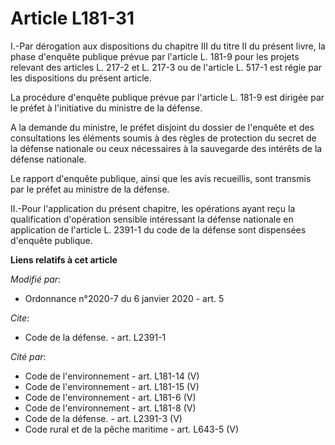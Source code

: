 # Article L181-31

I.-Par dérogation aux dispositions du chapitre III du titre II du présent livre, la phase d'enquête publique prévue par
l'article L. 181-9 pour les projets relevant des articles L. 217-2 et L. 217-3 ou de l'article L. 517-1 est régie par les
dispositions du présent article.

La procédure d'enquête publique prévue par l'article L. 181-9 est dirigée par le préfet à l'initiative du ministre de la
défense.

A la demande du ministre, le préfet disjoint du dossier de l'enquête et des consultations les éléments soumis à des règles de
protection du secret de la défense nationale ou ceux nécessaires à la sauvegarde des intérêts de la défense nationale.

Le rapport d'enquête publique, ainsi que les avis recueillis, sont transmis par le préfet au ministre de la défense.

II.-Pour l'application du présent chapitre, les opérations ayant reçu la qualification d'opération sensible intéressant la
défense nationale en application de l'article L. 2391-1 du code de la défense sont dispensées d'enquête publique.

**Liens relatifs à cet article**

_Modifié par_:

  - Ordonnance n°2020-7 du 6 janvier 2020 - art. 5

_Cite_:

  - Code de la défense. - art. L2391-1

_Cité par_:

  - Code de l'environnement - art. L181-14 (V)
  - Code de l'environnement - art. L181-15 (V)
  - Code de l'environnement - art. L181-6 (V)
  - Code de l'environnement - art. L181-8 (V)
  - Code de la défense. - art. L2391-3 (V)
  - Code rural et de la pêche maritime - art. L643-5 (V)
